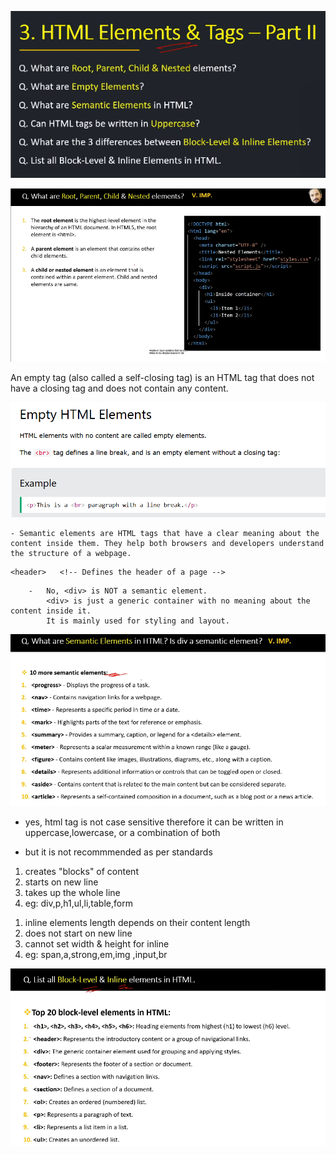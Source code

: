 ![alt text](<html tags and elements.png>)

<!-- part 2 -->

<!-- root, parent child & nested elements -->


![alt text](parent_root_child_nested.png)

<!-- empty elements -->

An empty tag (also called a self-closing tag) is an HTML tag that does not have a closing tag and does not contain any content.

![alt text](<empty tag.png>)

<!-- what are semantic elements in html? is div a sementic element? -->

    - Semantic elements are HTML tags that have a clear meaning about the content inside them. They help both browsers and developers understand the structure of a webpage.

<!-- eg: -->

    <header>   <!-- Defines the header of a page -->
<nav>      <!-- Navigation menu -->
<article>  <!-- Independent content like a blog  post-->
<section>  <!-- Groups related content -->
<footer>   <!-- Footer of a page -->


<!-- is div a sementic element?  -->
        -   No, <div> is NOT a semantic element.
            <div> is just a generic container with no meaning about the content inside it.
            It is mainly used for styling and layout.


![alt text](top_10_semantic_elements.png)

<!-- can HTML tags be written in Uppercase? -->

- yes, html tag is not case sensitive       therefore it can be written in uppercase,lowercase, or a combination of both

- but it is not recommmended as per standards

<!-- what are the 3 diff b/w block-level and inline elements? -->

<!-- block level -->

1. creates "blocks" of content
2. starts on new line
3. takes up the whole line 
4. eg: div,p,h1,ul,li,table,form

<!-- inline elements -->

1. inline elements length depends on their content length
2. does not start on new line
3. cannot set width & height for inline
4. eg: span,a,strong,em,img ,input,br

<!-- 20 block level elements -->

![alt text](<block level elements.png>)
